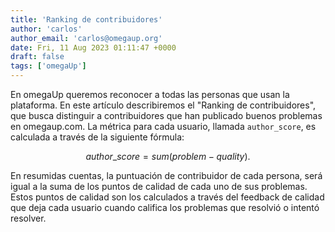 ```yaml
---
title: 'Ranking de contribuidores'
author: 'carlos'
author_email: 'carlos@omegaup.org'
date: Fri, 11 Aug 2023 01:11:47 +0000
draft: false
tags: ['omegaUp']
---
```


En omegaUp queremos reconocer a todas las personas que usan la plataforma. En este artículo describiremos el "Ranking de contribuidores", que busca distinguir a contribuidores que han publicado buenos problemas en omegaup.com.
La métrica para cada usuario, llamada  `author_score`, es calculada a través de la siguiente fórmula:

$$author\_score = sum(problem-quality).$$

En resumidas cuentas, la puntuación de contribuidor de cada persona, será igual a la suma de los puntos de calidad de cada uno de sus problemas. Estos puntos de calidad son los calculados a través del feedback de calidad que deja cada usuario cuando califica los problemas que resolvió o intentó resolver.